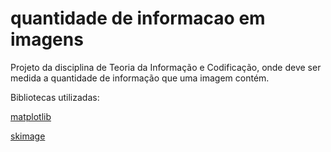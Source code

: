 # quantidade de informacao em imagens
Projeto da disciplina de Teoria da Informação e Codificação, onde deve ser medida a quantidade de informação que uma imagem contém.

Bibliotecas utilizadas:

[matplotlib](https://matplotlib.org)

[skimage](http://scikit-image.org)
